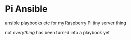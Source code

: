 # Pi Ansible
ansible playbooks etc for my Raspberry Pi tiny server thing

not *everything* has been turned into a playbook yet